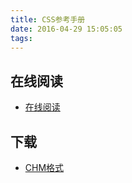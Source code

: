 ```yaml
---
title: CSS参考手册
date: 2016-04-29 15:05:05
tags:
---
```


## 在线阅读 ##

+ [在线阅读](http://css.doyoe.com/)

## 下载 ##

+ [CHM格式](http://css.doyoe.com/css.chm)
